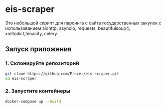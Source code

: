# eis-scraper

Это небольшой скрипт для парсинга с сайта государственных закупок с использованием aiohttp, asyncio, requests, beautifulsoup4, xmltodict,tenacity, celery.  

## Запуск приложения

### 1. Склонируйте репозиторий

```bash
git clone https://github.com/Frozet/eis-scraper.git
cd eis-scraper
```

### 2. Запустите контейнеры
```bash
docker-compose up --build
```